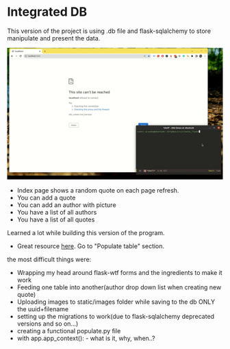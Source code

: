 # Integrated DB

This version of the project is using .db file and flask-sqlalchemy to
store manipulate and present the data.

![demo](./demo.gif "demo of the branch")

- Index page shows a random quote on each page refresh.
- You can add a quote
- You can add an author with picture
- You have a list of all authors
- You have a list of all quotes

Learned a lot while building this version of the program.
- Great resource
[here](https://www.digitalocean.com/community/tutorials/how-to-use-flask-sqlalchemy-to-interact-with-databases-in-a-flask-application).
Go to "Populate table" section.

the most difficult things were:
- Wrapping my head around flask-wtf forms and the ingredients to make
  it work
- Feeding one table into another(author drop down list when creating
  new quote)
- Uploading images to static/images folder while saving to the db ONLY
  the uuid+filename
- setting up the migrations to work(due to flask-sqlalchemy deprecated
  versions and so on...)
- creating a functional populate.py file
- with app.app_context(): - what is it, why, when..?
